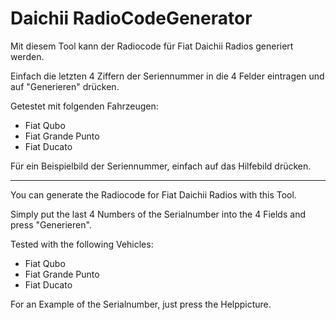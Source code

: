 
# Daichii RadioCodeGenerator

Mit diesem Tool kann der Radiocode für Fiat Daichii Radios generiert werden.

Einfach die letzten 4 Ziffern der Seriennummer in die 4 Felder eintragen und auf "Generieren" drücken.

Getestet mit folgenden Fahrzeugen:
* Fiat Qubo
* Fiat Grande Punto
* Fiat Ducato

Für ein Beispielbild der Seriennummer, einfach auf das Hilfebild drücken.

---

You can generate the Radiocode for Fiat Daichii Radios with this Tool.

Simply put the last 4 Numbers of the Serialnumber into the 4 Fields and press "Generieren".

Tested with the following Vehicles:
* Fiat Qubo
* Fiat Grande Punto
* Fiat Ducato

For an Example of the Serialnumber, just press the Helppicture.
